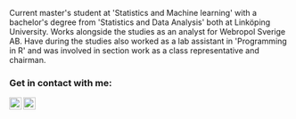 Current master's student at 'Statistics and Machine learning' with a bachelor's degree from 'Statistics and Data Analysis' both at Linköping University. Works alongside the studies as an analyst for Webropol Sverige AB. Have during the studies also worked as a lab assistant in 'Programming in R' and was involved in section work as a class representative and chairman. 

### Get in contact with me:

[<img align="left" alt="codeSTACKr | LinkedIn" width="22px" src="https://cdn.jsdelivr.net/npm/simple-icons@v3/icons/linkedin.svg" />][linkedin]

[linkedin]: https://www.linkedin.com/in/sidneyrydstrom/

[<img align="left" alt="codeSTACKr | gmail" width="22px" src="https://cdn.jsdelivr.net/npm/simple-icons@v3/icons/gmail.svg" />][gmail]

[gmail]: sidde94@gmail.com

<!--
# Languges and tools:
<img align="left" alt="SQL" width="26px" src="https://raw.githubusercontent.com/github/explore/80688e429a7d4ef2fca1e82350fe8e3517d3494d/topics/sql/sql.png" />

<img align="left" alt="SQL" width="26px" src="https://raw.githubusercontent.com/github/explore/80688e429a7d4ef2fca1e82350fe8e3517d3494d/topics/r/r.png" />
-->
